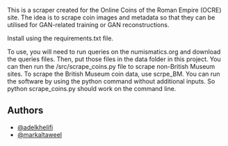 This is a scraper created for the Online Coins of the Roman Empire (OCRE) site. The idea is to scrape coin images and metadata so that they can be utilised for GAN-related training or GAN reconstructions.

Install using the requirements.txt file.

To use, you will need to run queries on the numismatics.org and download the queries files. Then, put those files in the data folder in this project. You can then run the /src/scrape_coins.py file to scrape non-British Museum sites. To scrape the British Museum coin data, use scrpe_BM.  You can run the software by using the python command without additional inputs. So python scrape_coins.py should work on the command line. 




## Authors

- [@adelkhelifi](https://www.github.com/octokatherine)
- [@markaltaweel](https://github.com/maltaweel)

